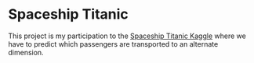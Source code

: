 # Spaceship Titanic
This project is my participation to the [Spaceship Titanic Kaggle](https://www.kaggle.com/competitions/spaceship-titanic) where we have to predict which passengers are transported to an alternate dimension.
